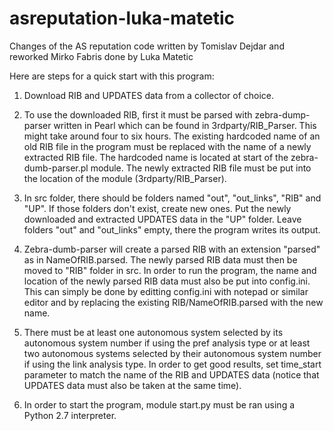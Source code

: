 asreputation-luka-matetic
=========================

Changes of the AS reputation code written by Tomislav Dejdar and reworked Mirko Fabris done by Luka Matetic

Here are steps for a quick start with this program:

1. Download RIB and UPDATES data from a collector of choice.

2. To use the downloaded RIB, first it must be parsed with zebra-dump-parser written in Pearl which
can be found in 3rdparty/RIB_Parser. This might take around four to six hours. The existing hardcoded name of
an old RIB file in the program must be replaced with the name of a newly extracted RIB file. 
The hardcoded name is located at start of the zebra-dumb-parser.pl module. 
The newly extracted RIB file must be put into the location of the module (3rdparty/RIB_Parser).

3. In src folder, there should be folders named "out", "out_links", "RIB" and "UP". If those folders don't exist,
create new ones. Put the newly downloaded and extracted UPDATES data in the "UP" folder. Leave folders "out" and 
"out_links" empty, there the program writes its output.

4. Zebra-dumb-parser will create a parsed RIB with an extension "parsed" as in NameOfRIB.parsed. The newly 
parsed RIB data must then be moved to "RIB" folder in src. In order to run the program, the name and
location of the newly parsed RIB data must also be put into config.ini. 
This can simply be done by editting config.ini with notepad or similar editor and 
by replacing the existing RIB/NameOfRIB.parsed with the new name.

5. There must be at least one autonomous system selected by its autonomous system number if using the 
pref analysis type or at least two autonomous systems selected by their autonomous system number if using the 
link analysis type. In order to get good results, set time_start parameter to match the name of the RIB
and UPDATES data (notice that UPDATES data must also be taken at the same time).

6. In order to start the program, module start.py must be ran using a Python 2.7 interpreter. 